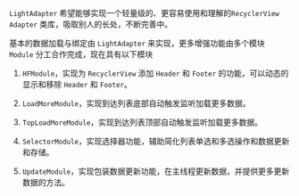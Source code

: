 `LightAdapter` 希望能够实现一个轻量级的、更容易使用和理解的`RecyclerView Adapter` 类库，吸取别人的长处，不断完善中。

基本的数据加载与绑定由 `LightAdapter` 来实现，更多增强功能由多个模块 `Module` 分工合作完成，现在具有以下模块

1. `HFModule`，实现为 `RecyclerView` 添加 `Header` 和 `Footer` 的功能，可以动态的显示和移除 `Header` 和 `Footer`。

2. `LoadMoreModule`，实现到达列表底部自动触发监听加载更多数据。

3. `TopLoadMoreModule`，实现到达列表顶部自动触发监听加载更多数据。

4. `SelectorModule`，实现选择器功能，辅助简化列表单选和多选操作和数据更新和存储。

5. `UpdateModule`，实现包装数据更新功能，在主线程更新数据，并提供更多更新数据的方法。

<!--more-->
